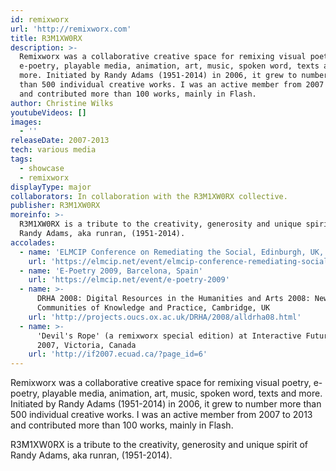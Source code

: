 ```yaml
---
id: remixworx
url: 'http://remixworx.com'
title: R3M1XW0RX
description: >-
  Remixworx was a collaborative creative space for remixing visual poetry,
  e-poetry, playable media, animation, art, music, spoken word, texts and
  more. Initiated by Randy Adams (1951-2014) in 2006, it grew to number more
  than 500 individual creative works. I was an active member from 2007 to 2013
  and contributed more than 100 works, mainly in Flash.
author: Christine Wilks
youtubeVideos: []
images:
  - ''
releaseDate: 2007-2013
tech: various media
tags:
  - showcase
  - remixworx
displayType: major
collaborators: In collaboration with the R3M1XW0RX collective.
publisher: R3M1XW0RX
moreinfo: >-
  R3M1XW0RX is a tribute to the creativity, generosity and unique spirit of
  Randy Adams, aka runran, (1951-2014).
accolades:
  - name: 'ELMCIP Conference on Remediating the Social, Edinburgh, UK, 2012'
    url: 'https://elmcip.net/event/elmcip-conference-remediating-social'
  - name: 'E-Poetry 2009, Barcelona, Spain'
    url: 'https://elmcip.net/event/e-poetry-2009'
  - name: >-
      DRHA 2008: Digital Resources in the Humanities and Arts 2008: New
      Communities of Knowledge and Practice, Cambridge, UK
    url: 'http://projects.oucs.ox.ac.uk/DRHA/2008/alldrha08.html'
  - name: >-
      'Devil's Rope' (a remixworx special edition) at Interactive Futures
      2007, Victoria, Canada
    url: 'http://if2007.ecuad.ca/?page_id=6'
---
```



Remixworx was a collaborative creative space for remixing visual poetry, e-poetry, playable media, animation, art, music, spoken word, texts and more. Initiated by Randy Adams (1951-2014) in 2006, it grew to number more than 500 individual creative works. I was an active member from 2007 to 2013 and contributed more than 100 works, mainly in Flash.

R3M1XW0RX is a tribute to the creativity, generosity and unique spirit of Randy Adams, aka runran, (1951-2014).

